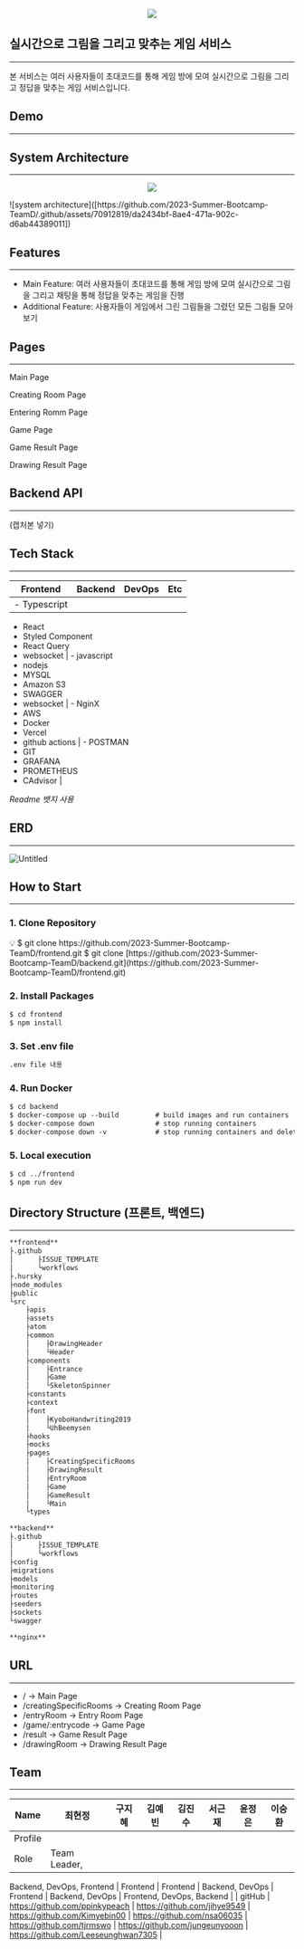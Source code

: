 <p align="center">
  <img src="https://github.com/2023-Summer-Bootcamp-TeamD/.github/assets/70912819/3cb798eb-c87d-46c5-acda-c3a14d656f4d">
</p>

## 실시간으로 그림을 그리고 맞추는 게임 서비스

---

본 서비스는 여러 사용자들이 초대코드를 통해 게임 방에 모여 실시간으로 그림을 그리고 정답을 맞추는 게임 서비스입니다.

## Demo

---

## System Architecture

---

<p align="center">
  <img src="https://github.com/2023-Summer-Bootcamp-TeamD/.github/assets/70912819/da2434bf-8ae4-471a-902c-d6ab44389011">
</p>
![system architecture]([https://github.com/2023-Summer-Bootcamp-TeamD/.github/assets/70912819/da2434bf-8ae4-471a-902c-d6ab44389011])

## **Features**

---

- Main Feature: 여러 사용자들이 초대코드를 통해 게임 방에 모여 실시간으로 그림을 그리고 채팅을 통해 정답을 맞추는 게임을 진행
- Additional Feature: 사용자들이 게임에서 그린 그림들을 그렸던 모든 그림들 모아보기

## Pages

---

Main Page

Creating Room Page

Entering Romm Page

Game Page

Game Result Page

Drawing Result Page

## Backend API

---

(캡처본 넣기)

## Tech Stack

---

| Frontend  | Backend | DevOps | Etc |
| --- | --- | --- | --- |
| - Typescript
- React
- Styled Component
- React Query
- websocket | - javascript
- nodejs
- MYSQL
- Amazon S3
- SWAGGER
- websocket
 | - NginX
- AWS
- Docker
- Vercel
- github actions | - POSTMAN
- GIT
- GRAFANA
- PROMETHEUS
- CAdvisor |

*Readme 뱃지 사용*

## ERD

---

![Untitled](https://s3-us-west-2.amazonaws.com/secure.notion-static.com/de9824ba-0ebc-4b35-b34d-a74ef522ba8f/Untitled.png)

## How to Start

---

### 1. Clone Repository

<aside>
💡 $ git clone https://github.com/2023-Summer-Bootcamp-TeamD/frontend.git
$ git clone [https://github.com/2023-Summer-Bootcamp-TeamD/backend.git](https://github.com/2023-Summer-Bootcamp-TeamD/frontend.git)

</aside>

### 2. Install Packages

```markdown
$ cd frontend
$ npm install
```

### 3. Set .env file

```markdown
.env file 내용
```

### 4. Run Docker

```markdown
$ cd backend
$ docker-compose up --build         # build images and run containers
$ docker-compose down               # stop running containers
$ docker-compose down -v            # stop running containers and delete its volume
```

### 5. Local execution

```markdown
$ cd ../frontend
$ npm run dev
```

## Directory Structure (프론트, 백엔드)

---

```markdown
**frontend**
├.github
│      ├ISSUE_TEMPLATE
│      └workflows
├.hursky
├node_modules
├public
└src
    ├apis
    ├assets
    ├atom
    ├common
    │    ├DrawingHeader
    │    └Header
    ├components
    │    ├Entrance
    │    ├Game
    │    └SkeletonSpinner
    ├constants
    ├context
    ├font
    │    ├KyoboHandwriting2019
    │    └UhBeemysen
    ├hooks
    ├mocks
    ├pages
    │    ├CreatingSpecificRooms
    │    ├DrawingResult
    │    ├EntryRoom
    │    ├Game
    │    ├GameResult
    │    └Main
    └types

**backend**
├.github
│      ├ISSUE_TEMPLATE
│      └workflows
├config
├migrations
├models
├monitoring
├routes
├seeders
├sockets
└swagger

**nginx**
```

## **URL**

---

- / → Main Page
- /creatingSpecificRooms → Creating Room Page
- /entryRoom → Entry Room Page
- /game/:entrycode → Game Page
- /result → Game Result Page
- /drawingRoom → Drawing Result Page

## Team

---

| Name | 최현정 | 구지혜 | 김예빈 | 김진수 | 서근재 | 윤정은 | 이승환 |
| --- | --- | --- | --- | --- | --- | --- | --- |
| Profile |  |  |  |  |  |  |  |
| Role | Team Leader,
Backend,
DevOps,
Frontend | Frontend
 | Frontend | Backend,
DevOps | Frontend | Backend,
DevOps | Frontend,
DevOps,
Backend |
| gitHub | https://github.com/ppinkypeach  | https://github.com/jihye9549  | https://github.com/Kimyebin00  | https://github.com/nsa06035  | https://github.com/tjrmswo | https://github.com/jungeunyooon  | https://github.com/Leeseunghwan7305  |
